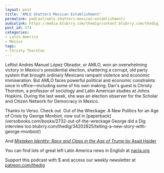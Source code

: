 ```yaml
---
layout: post
title: "AMLO Shatters Mexican Establishment"
permalink: podcast/amlo-shatters-mexican-establishment/
audiolink: https://media.blubrry.com/thedig/content.blubrry.com/thedig/The_Dig_-_EP_126_-_Thornton.mp3
post_id: 574
categories: 
- Latin America
- Mexico
tags: 
- Christy Thornton
---
```


Leftist Andrés Manuel López Obrador, or AMLO, won an overwhelming victory in Mexico's presidential election, shattering a corrupt, old party system that brought ordinary Mexicans rampant violence and economic immiseration. But AMLO faces powerful political and economic constraints once in office—including some of his own making. Dan's guest is Christy Thornton, a professor of sociology and Latin American studies at Johns Hopkins. During the last week, she was an election observer for the Scholar and Citizen Network for Democracy in Mexico.

Thanks to Verso. Check out 
Out of the Wreckage: A New Politics for an Age of Crisis by George Monbiot, now out in [paperback](versobooks.com/books/2732-out-of-the-wreckage George did a Dig interview too blubrry.com/thedig/34202825/telling-a-new-story-with-george-monbiot/)

And [*Mistaken Identity: Race and Class in the Age of Trump* by Asad Haider](versobooks.com/books/2716-mistaken-identity)

You can find lots of great left Latin America news in English at 
[nacla.org](nacla.org)

Support this podcast with $ and access our weekly newsletter at [patreon.com/thedig](http://www.patreon.com/TheDig) 

 
